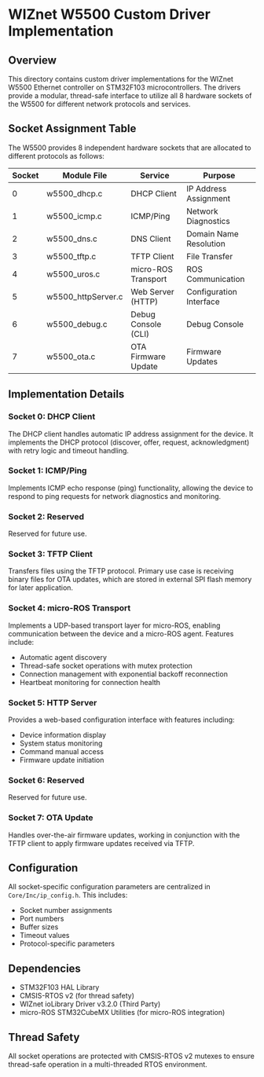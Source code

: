 
# WIZnet W5500 Custom Driver Implementation

## Overview

This directory contains custom driver implementations for the WIZnet W5500 Ethernet controller on STM32F103 microcontrollers. The drivers provide a modular, thread-safe interface to utilize all 8 hardware sockets of the W5500 for different network protocols and services.

## Socket Assignment Table

The W5500 provides 8 independent hardware sockets that are allocated to different protocols as follows:

| Socket | Module File | Service | Purpose |
|--------|-------------|---------|--------|
| 0 | w5500_dhcp.c | DHCP Client | IP Address Assignment |
| 1 | w5500_icmp.c | ICMP/Ping | Network Diagnostics |
| 2 | w5500_dns.c | DNS Client | Domain Name Resolution |
| 3 | w5500_tftp.c | TFTP Client | File Transfer |
| 4 | w5500_uros.c | micro-ROS Transport | ROS Communication |
| 5 | w5500_httpServer.c | Web Server (HTTP) | Configuration Interface |
| 6 | w5500_debug.c | Debug Console (CLI) | Debug Console |
| 7 | w5500_ota.c | OTA Firmware Update | Firmware Updates |

## Implementation Details

### Socket 0: DHCP Client
The DHCP client handles automatic IP address assignment for the device. It implements the DHCP protocol (discover, offer, request, acknowledgment) with retry logic and timeout handling.

### Socket 1: ICMP/Ping
Implements ICMP echo response (ping) functionality, allowing the device to respond to ping requests for network diagnostics and monitoring.

### Socket 2: Reserved
Reserved for future use.

### Socket 3: TFTP Client
Transfers files using the TFTP protocol. Primary use case is receiving binary files for OTA updates, which are stored in external SPI flash memory for later application.

### Socket 4: micro-ROS Transport
Implements a UDP-based transport layer for micro-ROS, enabling communication between the device and a micro-ROS agent. Features include:
- Automatic agent discovery
- Thread-safe socket operations with mutex protection
- Connection management with exponential backoff reconnection
- Heartbeat monitoring for connection health

### Socket 5: HTTP Server
Provides a web-based configuration interface with features including:
- Device information display
- System status monitoring
- Command manual access
- Firmware update initiation

### Socket 6: Reserved
Reserved for future use.

### Socket 7: OTA Update
Handles over-the-air firmware updates, working in conjunction with the TFTP client to apply firmware updates received via TFTP.

## Configuration

All socket-specific configuration parameters are centralized in `Core/Inc/ip_config.h`. This includes:
- Socket number assignments
- Port numbers
- Buffer sizes
- Timeout values
- Protocol-specific parameters

## Dependencies

- STM32F103 HAL Library
- CMSIS-RTOS v2 (for thread safety)
- WIZnet ioLibrary Driver v3.2.0 (Third Party)
- micro-ROS STM32CubeMX Utilities (for micro-ROS integration)

## Thread Safety

All socket operations are protected with CMSIS-RTOS v2 mutexes to ensure thread-safe operation in a multi-threaded RTOS environment.